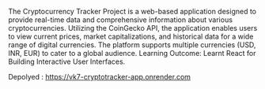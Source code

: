 The Cryptocurrency Tracker Project is a web-based application designed to 
provide real-time data and comprehensive information about various cryptocurrencies. 
Utilizing the CoinGecko API, the application enables users to view current prices, market 
capitalizations, and historical data for a wide range of digital currencies. The platform 
supports multiple currencies (USD, INR, EUR) to cater to a global audience. 
Learning Outcome: Learnt React for Building Interactive User Interfaces. 

Depolyed : https://vk7-cryptotracker-app.onrender.com 

